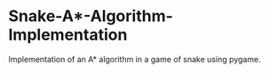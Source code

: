 # Snake-A*-Algorithm-Implementation
Implementation of an A* algorithm in a game of snake using pygame.
